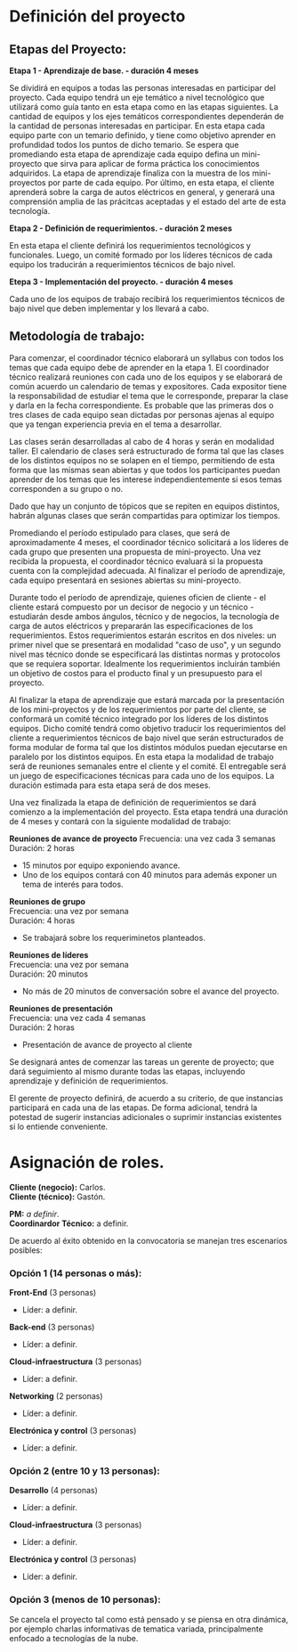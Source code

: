 Definición del proyecto
===

Etapas del Proyecto:
---

**Etapa 1 - Aprendizaje de base. - duración 4 meses**  

Se dividirá en equipos a todas las personas interesadas en participar del proyecto. Cada equipo tendrá un eje temático a nivel tecnológico que utilizará como guía tanto en esta etapa como en las etapas siguientes. La cantidad de equipos y los ejes temáticos correspondientes dependerán de la cantidad de personas interesadas en participar.
En esta etapa cada equipo parte con un temario definido, y tiene como objetivo aprender en profundidad todos los puntos de dicho temario.
Se espera que promediando esta etapa de aprendizaje cada equipo defina un mini-proyecto que sirva para aplicar de forma práctica los conocimientos adquiridos.
La etapa de aprendizaje finaliza con la muestra de los mini-proyectos por parte de cada equipo. 
Por último, en esta etapa, el cliente aprenderá sobre la carga de autos eléctricos en general, y generará una comprensión amplia de las prácitcas aceptadas y el estado del arte de esta tecnología.


**Etapa 2 - Definición de requerimientos. - duración 2 meses**  

En esta etapa el cliente definirá los requerimientos tecnológicos y funcionales. Luego, un comité formado por los líderes técnicos de cada equipo los traducirán a requerimientos técnicos de bajo nivel.

**Etepa 3 - Implementación del proyecto. - duración 4 meses**

Cada uno de los equipos de trabajo recibirá los requerimientos técnicos de bajo nivel que deben implementar y los llevará a cabo.

Metodología de trabajo:
---

Para comenzar, el coordinador técnico elaborará un syllabus con todos los temas que cada equipo debe de aprender en la etapa 1.
El coordinador técnico realizará reuniones con cada uno de los equipos y se elaborará de común acuerdo un calendario de temas y expositores. Cada expositor tiene la responsabilidad de estudiar el tema que le corresponde, preparar la clase y darla en la fecha correspondiente. Es probable que las primeras dos o tres clases de cada equipo sean dictadas por personas ajenas al equipo que ya tengan experiencia previa en el tema a desarrollar.

Las clases serán desarrolladas al cabo de 4 horas y serán en modalidad taller. El calendario de clases será estructurado de forma tal que las clases de los distintos equipos no se solapen en el tiempo, permitiendo de esta forma que las mismas sean abiertas y que todos los participantes puedan aprender de los temas que les interese independientemente si esos temas corresponden a su grupo o no.

Dado que hay un conjunto de tópicos que se repiten en equipos distintos, habrán algunas clases que serán compartidas para optimizar los tiempos.

Promediando el período estipulado para clases, que será de aproximadamente 4 meses, el coordinador técnico solicitará a los líderes de cada grupo que presenten una propuesta de mini-proyecto. Una vez recibida la propuesta, el coordinador técnico evaluará si la propuesta cuenta con la complejidad adecuada.
Al finalizar el período de aprendizaje, cada equipo presentará en sesiones abiertas su mini-proyecto.

Durante todo el período de aprendizaje, quienes oficien de cliente - el cliente estará compuesto por un decisor de negocio y un técnico - estudiarán desde ambos ángulos, técnico y de negocios, la tecnología de carga de autos eléctricos y prepararán las especificaciones de los requerimientos. Estos requerimientos estarán escritos en dos niveles: un primer nivel que se presentará en modalidad "caso de uso", y un segundo nivel mas técnico donde se especificará las distintas normas y protocolos que se requiera soportar. Idealmente los requerimientos incluirán también un objetivo de costos para el producto final y un presupuesto para el proyecto.

Al finalizar la etapa de aprendizaje que estará marcada por la presentación de los mini-proyectos y de los requerimientos por parte del cliente, se conformará un comité técnico integrado por los líderes de los distintos equipos. Dicho comité tendrá como objetivo traducir los requerimientos del cliente a requerimientos técnicos de bajo nivel que serán estructurados de forma modular de forma tal que los distintos módulos puedan ejecutarse en paralelo por los distintos equipos. En esta etapa la modalidad de trabajo será de reuniones semanales entre el cliente y el comité. El entregable será un juego de especificaciones técnicas para cada uno de los equipos. La duración estimada para esta etapa será de dos meses.

Una vez finalizada la etapa de definición de requerimientos se dará comienzo a la implementación del proyecto. Esta etapa tendrá una duración de 4 meses y contará con la siguiente modalidad de trabajo:

**Reuniones de avance de proyecto**
Frecuencia: una vez cada 3 semanas
Duración: 2 horas
* 15 minutos por equipo exponiendo avance.
* Uno de los equipos contará con 40 minutos para además exponer un tema de interés para todos.

**Reuniones de grupo**  
Frecuencia: una vez por semana  
Duración: 4 horas
* Se trabajará sobre los requeriminetos planteados.

**Reuniones de líderes**  
Frecuencia: una vez por semana  
Duración: 20 minutos
* No más de 20 minutos de conversación sobre el avance del proyecto.

**Reuniones de presentación**  
Frecuencia: una vez cada 4 semanas  
Duración: 2 horas
* Presentación de avance de proyecto al cliente

Se designará antes de comenzar las tareas un gerente de proyecto; que dará seguimiento al mismo durante todas las etapas, incluyendo aprendizaje y definición de requerimientos.

El gerente de proyecto definirá, de acuerdo a su criterio, de que instancias participará en cada una de las etapas. De forma adicional, tendrá la potestad de sugerir instancias adicionales o suprimir instancias existentes si lo entiende conveniente.

# Asignación de roles.

**Cliente (negocio):** Carlos.  
**Cliente (técnico):** Gastón.

**PM:** *a definir*.  
**Coordinardor Técnico:** a definir.  

De acuerdo al éxito obtenido en la convocatoria se manejan tres escenarios posibles:

### Opción 1 (14 personas o más):

**Front-End** (3 personas) 
* Líder: a definir.

**Back-end** (3 personas)
* Líder: a definir.

**Cloud-infraestructura** (3 personas)
* Líder: a definir.

**Networking** (2 personas)
* Líder: a definir.

**Electrónica y control** (3 personas)  
* Líder: a definir.


### Opción 2 (entre 10 y 13 personas):

**Desarrollo** (4 personas)
* Líder: a definir.

**Cloud-infraestructura** (3 personas)
* Líder: a definir.

**Electrónica y control** (3 personas)
* Líder: a definir. 


### Opción 3 (menos de 10 personas):

Se cancela el proyecto tal como está pensado y se piensa en otra dinámica, por ejemplo charlas informativas de tematica variada, principalmente enfocado a tecnologías de la nube.
